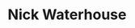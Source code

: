 ---
layout: post
category: concert
title: Nick Waterhouse
artists: 
- Nick Waterhouse
place: 
- La Boule Noire
country: France
city: Paris
---